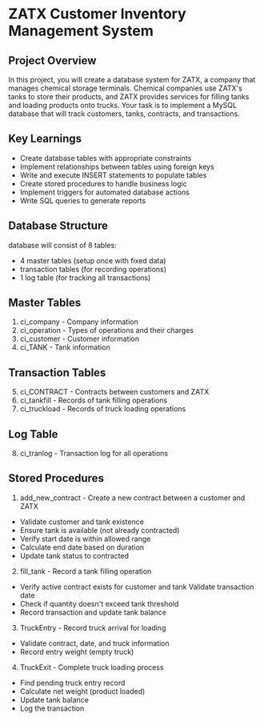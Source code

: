# ZATX Customer Inventory Management System

## Project Overview
In this project, you will create a database system for ZATX, a company that manages 
chemical storage terminals. Chemical companies use ZATX's tanks to store their 
products, and ZATX provides services for filling tanks and loading products onto 
trucks. Your task is to implement a MySQL database that will track customers, tanks, 
contracts, and transactions.

## Key Learnings
- Create database tables with appropriate constraints
- Implement relationships between tables using foreign keys
- Write and execute INSERT statements to populate tables
- Create stored procedures to handle business logic
- Implement triggers for automated database actions
- Write SQL queries to generate reports

## Database Structure
 database will consist of 8 tables:
- 4 master tables (setup once with fixed data)
- transaction tables (for recording operations)
- 1 log table (for tracking all transactions)

## Master Tables 
1. ci_company - Company information 
2. ci_operation - Types of operations and their charges 
3. ci_customer - Customer information 
4. ci_TANK - Tank information

## Transaction Tables
5. ci_CONTRACT - Contracts between customers and ZATX 
6. ci_tankfill - Records of tank filling operations 
7. ci_truckload - Records of truck loading operations

## Log Table 
8. ci_tranlog - Transaction log for all operations

##  Stored Procedures 
1. add_new_contract - Create a new contract between a customer and ZATX 
- Validate customer and tank existence
- Ensure tank is available (not already contracted)
- Verify start date is within allowed range
- Calculate end date based on duration
- Update tank status to contracted 
2. fill_tank - Record a tank filling operation
  - Verify active contract exists for customer and tank
  Validate transaction date
  - Check if quantity doesn't exceed tank threshold
  - Record transaction and update tank balance 
3. TruckEntry - Record truck arrival for loading 
  - Validate contract, date, and truck information
  - Record entry weight (empty truck) 
4. TruckExit - Complete truck loading process  
- Find pending truck entry record
- Calculate net weight (product loaded)
- Update tank balance
- Log the transaction

